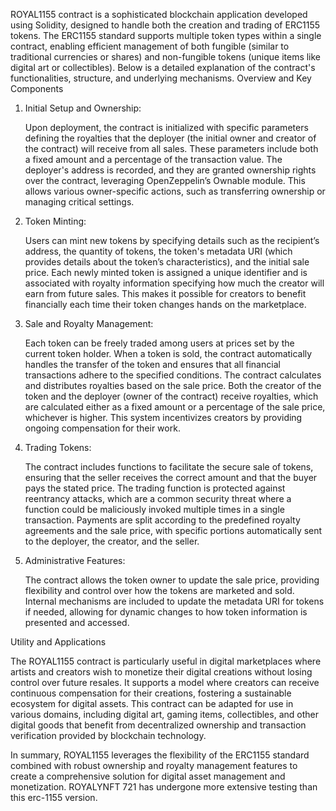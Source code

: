 ROYAL1155 contract is a sophisticated blockchain application developed using Solidity, designed to handle both the creation and trading of ERC1155 tokens. The ERC1155 standard supports multiple token types within a single contract, enabling efficient management of both fungible (similar to traditional currencies or shares) and non-fungible tokens (unique items like digital art or collectibles). Below is a detailed explanation of the contract's functionalities, structure, and underlying mechanisms.
Overview and Key Components

1. Initial Setup and Ownership:

    Upon deployment, the contract is initialized with specific parameters defining the royalties that the deployer (the initial owner and creator of the contract) will receive from all sales. These parameters include both a fixed amount and a percentage of the transaction value.
    The deployer's address is recorded, and they are granted ownership rights over the contract, leveraging OpenZeppelin’s Ownable module. This allows various owner-specific actions, such as transferring ownership or managing critical settings.

2. Token Minting:

    Users can mint new tokens by specifying details such as the recipient’s address, the quantity of tokens, the token's metadata URI (which provides details about the token’s characteristics), and the initial sale price.
    Each newly minted token is assigned a unique identifier and is associated with royalty information specifying how much the creator will earn from future sales. This makes it possible for creators to benefit financially each time their token changes hands on the marketplace.

3. Sale and Royalty Management:

    Each token can be freely traded among users at prices set by the current token holder. When a token is sold, the contract automatically handles the transfer of the token and ensures that all financial transactions adhere to the specified conditions.
    The contract calculates and distributes royalties based on the sale price. Both the creator of the token and the deployer (owner of the contract) receive royalties, which are calculated either as a fixed amount or a percentage of the sale price, whichever is higher. This system incentivizes creators by providing ongoing compensation for their work.

4. Trading Tokens:

    The contract includes functions to facilitate the secure sale of tokens, ensuring that the seller receives the correct amount and that the buyer pays the stated price. The trading function is protected against reentrancy attacks, which are a common security threat where a function could be maliciously invoked multiple times in a single transaction.
    Payments are split according to the predefined royalty agreements and the sale price, with specific portions automatically sent to the deployer, the creator, and the seller.

5. Administrative Features:

    The contract allows the token owner to update the sale price, providing flexibility and control over how the tokens are marketed and sold.
    Internal mechanisms are included to update the metadata URI for tokens if needed, allowing for dynamic changes to how token information is presented and accessed.

Utility and Applications

The ROYAL1155 contract is particularly useful in digital marketplaces where artists and creators wish to monetize their digital creations without losing control over future resales. It supports a model where creators can receive continuous compensation for their creations, fostering a sustainable ecosystem for digital assets. This contract can be adapted for use in various domains, including digital art, gaming items, collectibles, and other digital goods that benefit from decentralized ownership and transaction verification provided by blockchain technology.

In summary, ROYAL1155 leverages the flexibility of the ERC1155 standard combined with robust ownership and royalty management features to create a comprehensive solution for digital asset management and monetization. ROYALYNFT 721 has undergone more extensive testing than this erc-1155 version.
